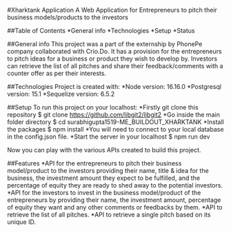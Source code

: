 #Xharktank Application
A Web Application for Entrepreneurs to pitch their business models/products to the investors

##Table of Contents
*General info
*Technologies
*Setup
*Status

##General info
This project was a part of the externship by PhonePe company collaborated with Crio.Do. It has a provision for the entrepreneurs to pitch ideas for a business or product they wish to develop by. Investors can retrieve the list of all pitches and share their feedback/comments with a counter offer as per their interests.

##Technologies
Project is created with:
*Node version: 16.16.0
*Postgresql version: 15.1
*Sequelize version: 6.5.2

##Setup
To run this project on your localhost:
*Firstly git clone this repository
$ git clone https://github.com/libgit2/libgit2
*Go inside the main folder directory
$ cd surabhigupta1519-ME_BUILDOUT_XHARKTANK
*Install the packages
$ npm install
*You will need to connect to your local database in the config.json file.
*Start the server in your localhost
$ npm run dev

Now you can play with the various APIs created to build this project.

##Features
*API for the entrepreneurs to pitch their business model/product to the investors providing their name, title & idea for the business, the investment amount they expect to be fulfilled, and the percentage of equity they are ready to shed away to the potential investors.
*API for the investors to invest in the business model/product of the entrepreneurs by providing their name, the investment amount, percentage of equity they want and any other comments or feedbacks by them.
*API to retrieve the list of all pitches.
*API to retrieve a single pitch based on its unique ID.
